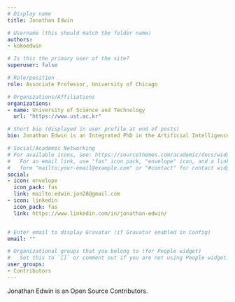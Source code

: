 ```yaml
---
# Display name
title: Jonathan Edwin

# Username (this should match the folder name)
authors:
- kokoedwin

# Is this the primary user of the site?
superuser: false

# Role/position
role: Associate Professor, University of Chicago

# Organizations/Affiliations
organizations:
- name: University of Science and Technology
  url: "https://www.ust.ac.kr"

# Short bio (displayed in user profile at end of posts)
bio: Jonathan Edwin is an Integrated PhD in the Artificial Intelligence at the University of Science and Technology.

# Social/Academic Networking
# For available icons, see: https://sourcethemes.com/academic/docs/widgets/#icons
#   For an email link, use "fas" icon pack, "envelope" icon, and a link in the
#   form "mailto:your-email@example.com" or "#contact" for contact widget.
social:
- icon: envelope
  icon_pack: fas
  link: mailto:edwin.jon28@gmail.com
- icon: linkedin
  icon_pack: fas
  link: https://www.linkedin.com/in/jonathan-edwin/


# Enter email to display Gravatar (if Gravatar enabled in Config)
email: ""

# Organizational groups that you belong to (for People widget)
#   Set this to `[]` or comment out if you are not using People widget.  
user_groups:
- Contributors
---
```

Jonathan Edwin is  an Open Source Contributors.
